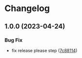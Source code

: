 # Changelog

## 1.0.0 (2023-04-24)


### Bug Fix

* fix release please step ([7c88114](https://github.com/glowbuzzer/create-glowbuzzer-app/commit/7c881144ae573976760aab3a229c39ced3bdb500))
